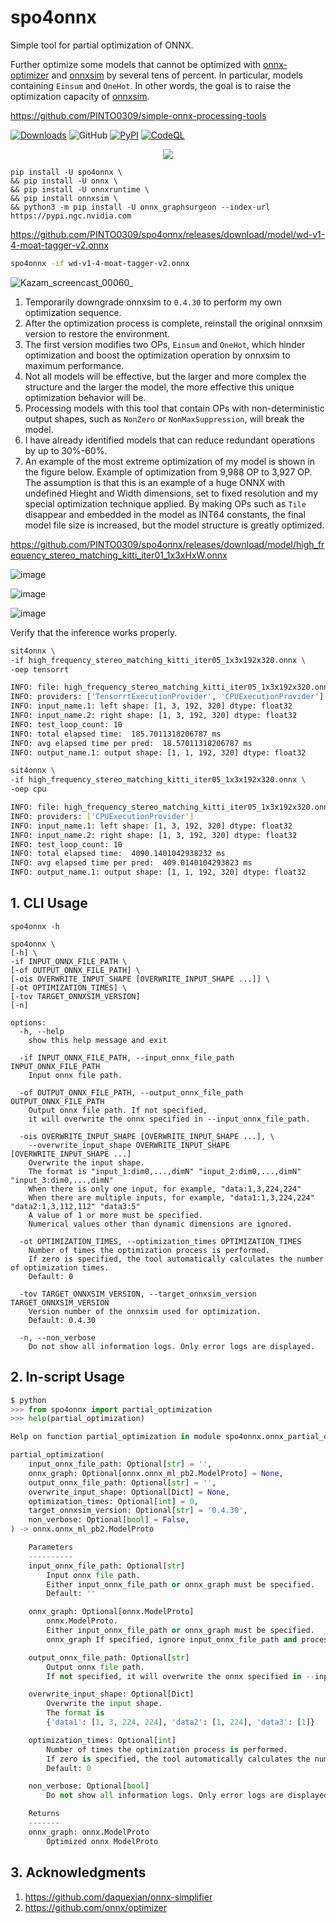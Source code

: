 # spo4onnx
Simple tool for partial optimization of ONNX.

Further optimize some models that cannot be optimized with [onnx-optimizer](https://github.com/onnx/optimizer) and [onnxsim](https://github.com/daquexian/onnx-simplifier) by several tens of percent. In particular, models containing `Einsum` and `OneHot`. In other words, the goal is to raise the optimization capacity of [onnxsim](https://github.com/daquexian/onnx-simplifier).

https://github.com/PINTO0309/simple-onnx-processing-tools

[![Downloads](https://static.pepy.tech/personalized-badge/spo4onnx?period=total&units=none&left_color=grey&right_color=brightgreen&left_text=Downloads)](https://pepy.tech/project/spo4onnx) ![GitHub](https://img.shields.io/github/license/PINTO0309/spo4onnx?color=2BAF2B) [![PyPI](https://img.shields.io/pypi/v/spo4onnx?color=2BAF2B)](https://pypi.org/project/spo4onnx/) [![CodeQL](https://github.com/PINTO0309/spo4onnx/workflows/CodeQL/badge.svg)](https://github.com/PINTO0309/spo4onnx/actions?query=workflow%3ACodeQL)

<p align="center">
  <img src="https://github.com/PINTO0309/spo4onnx/assets/33194443/0db36d5a-e3b7-4592-a176-3c02b0b8f77f" />
</p>

```
pip install -U spo4onnx \
&& pip install -U onnx \
&& pip install -U onnxruntime \
&& pip install onnxsim \
&& python3 -m pip install -U onnx_graphsurgeon --index-url https://pypi.ngc.nvidia.com
```

https://github.com/PINTO0309/spo4onnx/releases/download/model/wd-v1-4-moat-tagger-v2.onnx

```bash
spo4onnx -if wd-v1-4-moat-tagger-v2.onnx
```

![Kazam_screencast_00060_](https://github.com/PINTO0309/spo4onnx/assets/33194443/2fa84a50-a26c-47c9-99f7-845732adffb8)

1. Temporarily downgrade onnxsim to `0.4.30` to perform my own optimization sequence.
2. After the optimization process is complete, reinstall the original onnxsim version to restore the environment.
3. The first version modifies two OPs, `Einsum` and `OneHot`, which hinder optimization and boost the optimization operation by onnxsim to maximum performance.
4. Not all models will be effective, but the larger and more complex the structure and the larger the model, the more effective this unique optimization behavior will be.
5. Processing models with this tool that contain OPs with non-deterministic output shapes, such as `NonZero` or `NonMaxSuppression`, will break the model.
6. I have already identified models that can reduce redundant operations by up to 30%-60%.
7. An example of the most extreme optimization of my model is shown in the figure below. Example of optimization from 9,988 OP to 3,927 OP. The assumption is that this is an example of a huge ONNX with undefined Hieght and Width dimensions, set to fixed resolution and my special optimization technique applied. By making OPs such as `Tile` disappear and embedded in the model as INT64 constants, the final model file size is increased, but the model structure is greatly optimized.

https://github.com/PINTO0309/spo4onnx/releases/download/model/high_frequency_stereo_matching_kitti_iter01_1x3xHxW.onnx

![image](https://github.com/PINTO0309/spo4onnx/assets/33194443/dfb36e72-6898-4d71-a0bf-f6187b5bd877)

![image](https://github.com/PINTO0309/spo4onnx/assets/33194443/6efceb56-5e7e-4d88-b368-35342cfe0fcc)

![image](https://github.com/PINTO0309/spo4onnx/assets/33194443/d50adf77-4859-4c5e-8322-ef6698c1a771)

Verify that the inference works properly.
```bash
sit4onnx \
-if high_frequency_stereo_matching_kitti_iter05_1x3x192x320.onnx \
-oep tensorrt

INFO: file: high_frequency_stereo_matching_kitti_iter05_1x3x192x320.onnx
INFO: providers: ['TensorrtExecutionProvider', 'CPUExecutionProvider']
INFO: input_name.1: left shape: [1, 3, 192, 320] dtype: float32
INFO: input_name.2: right shape: [1, 3, 192, 320] dtype: float32
INFO: test_loop_count: 10
INFO: total elapsed time:  185.7011318206787 ms
INFO: avg elapsed time per pred:  18.57011318206787 ms
INFO: output_name.1: output shape: [1, 1, 192, 320] dtype: float32

sit4onnx \
-if high_frequency_stereo_matching_kitti_iter05_1x3x192x320.onnx \
-oep cpu

INFO: file: high_frequency_stereo_matching_kitti_iter05_1x3x192x320.onnx
INFO: providers: ['CPUExecutionProvider']
INFO: input_name.1: left shape: [1, 3, 192, 320] dtype: float32
INFO: input_name.2: right shape: [1, 3, 192, 320] dtype: float32
INFO: test_loop_count: 10
INFO: total elapsed time:  4090.1401042938232 ms
INFO: avg elapsed time per pred:  409.0140104293823 ms
INFO: output_name.1: output shape: [1, 1, 192, 320] dtype: float32
```

## 1. CLI Usage
```
spo4onnx -h

spo4onnx \
[-h] \
-if INPUT_ONNX_FILE_PATH \
[-of OUTPUT_ONNX_FILE_PATH] \
[-ois OVERWRITE_INPUT_SHAPE [OVERWRITE_INPUT_SHAPE ...]] \
[-ot OPTIMIZATION_TIMES] \
[-tov TARGET_ONNXSIM_VERSION]
[-n]

options:
  -h, --help
    show this help message and exit

  -if INPUT_ONNX_FILE_PATH, --input_onnx_file_path INPUT_ONNX_FILE_PATH
    Input onnx file path.

  -of OUTPUT_ONNX_FILE_PATH, --output_onnx_file_path OUTPUT_ONNX_FILE_PATH
    Output onnx file path. If not specified,
    it will overwrite the onnx specified in --input_onnx_file_path.

  -ois OVERWRITE_INPUT_SHAPE [OVERWRITE_INPUT_SHAPE ...], \
    --overwrite_input_shape OVERWRITE_INPUT_SHAPE [OVERWRITE_INPUT_SHAPE ...]
    Overwrite the input shape.
    The format is "input_1:dim0,...,dimN" "input_2:dim0,...,dimN" "input_3:dim0,...,dimN"
    When there is only one input, for example, "data:1,3,224,224"
    When there are multiple inputs, for example, "data1:1,3,224,224" "data2:1,3,112,112" "data3:5"
    A value of 1 or more must be specified.
    Numerical values other than dynamic dimensions are ignored.

  -ot OPTIMIZATION_TIMES, --optimization_times OPTIMIZATION_TIMES
    Number of times the optimization process is performed.
    If zero is specified, the tool automatically calculates the number of optimization times.
    Default: 0

  -tov TARGET_ONNXSIM_VERSION, --target_onnxsim_version TARGET_ONNXSIM_VERSION
    Version number of the onnxsim used for optimization.
    Default: 0.4.30

  -n, --non_verbose
    Do not show all information logs. Only error logs are displayed.
```

## 2. In-script Usage
```python
$ python
>>> from spo4onnx import partial_optimization
>>> help(partial_optimization)

Help on function partial_optimization in module spo4onnx.onnx_partial_optimization:

partial_optimization(
    input_onnx_file_path: Optional[str] = '',
    onnx_graph: Optional[onnx.onnx_ml_pb2.ModelProto] = None,
    output_onnx_file_path: Optional[str] = '',
    overwrite_input_shape: Optional[Dict] = None,
    optimization_times: Optional[int] = 0,
    target_onnxsim_version: Optional[str] = '0.4.30',
    non_verbose: Optional[bool] = False,
) -> onnx.onnx_ml_pb2.ModelProto

    Parameters
    ----------
    input_onnx_file_path: Optional[str]
        Input onnx file path.
        Either input_onnx_file_path or onnx_graph must be specified.
        Default: ''

    onnx_graph: Optional[onnx.ModelProto]
        onnx.ModelProto.
        Either input_onnx_file_path or onnx_graph must be specified.
        onnx_graph If specified, ignore input_onnx_file_path and process onnx_graph.

    output_onnx_file_path: Optional[str]
        Output onnx file path.
        If not specified, it will overwrite the onnx specified in --input_onnx_file_path.

    overwrite_input_shape: Optional[Dict]
        Overwrite the input shape.
        The format is
        {'data1': [1, 3, 224, 224], 'data2': [1, 224], 'data3': [1]}

    optimization_times: Optional[int]
        Number of times the optimization process is performed.
        If zero is specified, the tool automatically calculates the number of optimization times.
        Default: 0

    non_verbose: Optional[bool]
        Do not show all information logs. Only error logs are displayed.

    Returns
    -------
    onnx_graph: onnx.ModelProto
        Optimized onnx ModelProto
```

## 3. Acknowledgments
1. https://github.com/daquexian/onnx-simplifier
2. https://github.com/onnx/optimizer
